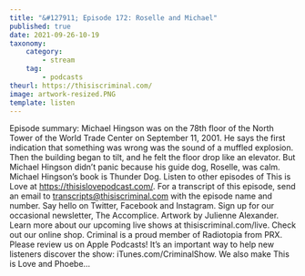 ```yaml
---
title: "&#127911; Episode 172: Roselle and Michael"
published: true
date: 2021-09-26-10-19
taxonomy:
    category:
        - stream
    tag:
        - podcasts
theurl: https://thisiscriminal.com/
image: artwork-resized.PNG
template: listen
---
```


Episode summary: Michael Hingson was on the 78th floor of the North Tower of the World Trade Center on September 11, 2001. He says the first indication that something was wrong was the sound of a muffled explosion. Then the building began to tilt, and he felt the floor drop like an elevator. But Michael Hingson didn&rsquo;t panic because his guide dog, Roselle, was calm. Michael Hingson&rsquo;s book is Thunder Dog. Listen to other episodes of This is Love at https://thisislovepodcast.com/. For a transcript of this episode, send an email to transcripts@thisiscriminal.com with the episode name and number. Say hello on Twitter, Facebook and Instagram. Sign up for our occasional newsletter, The Accomplice. Artwork by Julienne Alexander. Learn more about our upcoming live shows at thisiscriminal.com/live. Check out our online shop. Criminal is a proud member of Radiotopia from PRX. Please review us on Apple Podcasts! It&rsquo;s an important way to help new listeners discover the show: iTunes.com/CriminalShow. We also make This is Love and Phoebe&hellip;
